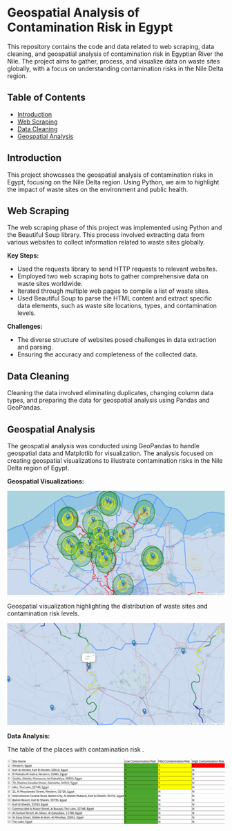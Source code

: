 # Geospatial Analysis of Contamination Risk in Egypt

This repository contains the code and data related to web scraping, data cleaning, and geospatial analysis of contamination risk in Egyptian River the Nile. The project aims to gather, process, and visualize data on waste sites globally, with a focus on understanding contamination risks in the Nile Delta region.

## Table of Contents

- [Introduction](#introduction)
- [Web Scraping](#web-scraping)
- [Data Cleaning](#data-cleaning)
- [Geospatial Analysis](#geospatial-analysis)

## Introduction

This project showcases the geospatial analysis of contamination risks in Egypt, focusing on the Nile Delta region. Using Python, we aim to highlight the impact of waste sites on the environment and public health.

## Web Scraping

The web scraping phase of this project was implemented using Python and the Beautiful Soup library. This process involved extracting data from various websites to collect information related to waste sites globally.

**Key Steps:**

- Used the requests library to send HTTP requests to relevant websites.
- Employed two web scraping bots to gather comprehensive data on waste sites worldwide.
- Iterated through multiple web pages to compile a list of waste sites.
- Used Beautiful Soup to parse the HTML content and extract specific data elements, such as waste site locations, types, and contamination levels.

**Challenges:**

- The diverse structure of websites posed challenges in data extraction and parsing.
- Ensuring the accuracy and completeness of the collected data.

## Data Cleaning

Cleaning the data involved eliminating duplicates, changing column data types, and preparing the data for geospatial analysis using Pandas and GeoPandas.

## Geospatial Analysis

The geospatial analysis was conducted using GeoPandas to handle geospatial data and Matplotlib for visualization. The analysis focused on creating geospatial visualizations to illustrate contamination risks in the Nile Delta region of Egypt.

**Geospatial Visualizations:**

![Images](Images/Map1.png)

Geospatial visualization highlighting the distribution of waste sites and contamination risk levels.

![Images](Images/Map2.png)

**Data Analysis:**

The table of the places with contamination risk .

![Images](Images/Table.png)
